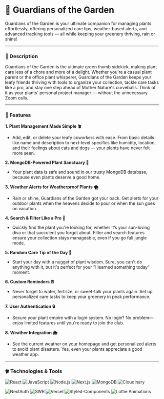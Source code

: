 # 🌵 Guardians of the Garden

Guardians of the Garden is your ultimate companion for managing plants effortlessly, offering personalized care tips, weather-based alerts, and advanced tracking tools — all while keeping your greenery thriving, rain or shine!

---

### 🌸 Description

Guardians of the Garden is the ultimate green thumb sidekick, making plant care less of a chore and more of a delight. Whether you're a casual plant parent or the office plant whisperer, Guardians of the Garden keeps your leafy friends thriving with tools to organize your collection, tackle care tasks like a pro, and stay one step ahead of Mother Nature's curveballs. Think of it as your plants' personal project manager — without the unnecessary Zoom calls.

---

### 🌻 Features

**1. Plant Management Made Simple 🪴**

- Add, edit, or delete your leafy coworkers with ease. From basic details like name and description to next-level specifics like humidity, location, and their feelings about cats and dogs — your plants have never felt more seen.

**2. MongoDB-Powered Plant Sanctuary 🏡**

- Your plant data is safe and sound in our trusty MongoDB database, because even plants deserve a good home.

**3. Weather Alerts for Weatherproof Plants 🌪️**

- Rain or shine, Guardians of the Garden got your back. Get alerts for your outdoor plants when the heavens decide to pour or when the sun goes on vacation.

**4. Search & Filter Like a Pro 🔎**

- Quickly find the plant you’re looking for, whether it’s your sun-loving diva or that succulent you forgot about. Filter and search features ensure your collection stays manageable, even if you go full jungle mode.

**5. Random Care Tip of the Day 👀**

- Start your day with a nugget of plant wisdom. Sure, you can't do anything with it, but it's perfect for your "I learned something today" moment.

**6. Custom Reminders ⏰**

- Never forget to water, fertilize, or sweet-talk your plants again. Set up personalized care tasks to keep your greenery in peak performance.

**7. User Authentication 🔒**

- Secure your plant empire with a login system. No login? No problem—enjoy limited features until you're ready to join the club.

**8. Weather Integration 🌦️**

- See the current weather on your homepage and get personalized alerts to avoid plant disasters. Yes, even your plants appreciate a good weather app.

---

### 🍀 Technologies & Tools

![React](https://img.shields.io/badge/React-61DAFB?style=for-the-badge&logo=react&logoColor=black)
![JavaScript](https://img.shields.io/badge/JavaScript-F7DF1E?style=for-the-badge&logo=javascript&logoColor=black)
![Node.js](https://img.shields.io/badge/Node.js-339933?style=for-the-badge&logo=nodedotjs&logoColor=white)
![Next.js](https://img.shields.io/badge/Next.js-000000?style=for-the-badge&logo=nextdotjs&logoColor=white)
![MongoDB](https://img.shields.io/badge/MongoDB-47A248?style=for-the-badge&logo=mongodb&logoColor=white)
![Cloudinary](https://img.shields.io/badge/Cloudinary-3448C5?style=for-the-badge&logo=cloudinary&logoColor=white)


![NextAuth](https://img.shields.io/badge/NextAuth.js-000000?style=flat&logo=nextdotjs&logoColor=white)
![SWR](https://img.shields.io/badge/SWR-000000?style=for-the-badge&logo=vercel&logoColor=white)
![Vercel](https://img.shields.io/badge/Vercel-000000?style=for-the-badge&logo=vercel&logoColor=white)
![Styled-Components](https://img.shields.io/badge/Styled--Components-DB7093?style=for-the-badge&logo=styled-components&logoColor=white)
![Lottie Animations](https://img.shields.io/badge/Lottie--Animations-1A1A1A?style=for-the-badge&logo=lottie&logoColor=white)
